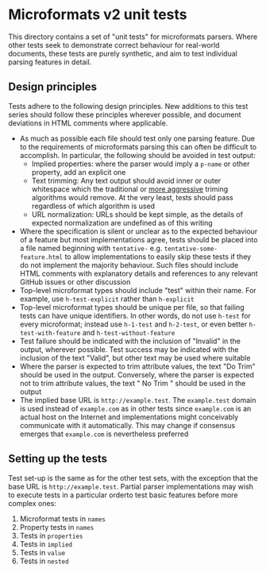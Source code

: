 # Microformats v2 unit tests

This directory contains a set of "unit tests" for microformats parsers. Where other tests seek to demonstrate correct behaviour for real-world documents, these tests are purely synthetic, and aim to test individual parsing features in detail.

## Design principles

Tests adhere to the following design principles. New additions to this test series should follow these principles wherever possible, and document deviations in HTML comments where applicable.

- As much as possible each file should test only one parsing feature. Due to the requirements of microformats parsing this can often be difficult to accomplish. In particular, the following should be avoided in test output:
  - Implied properties: where the parser would imply a `p-name` or other property, add an explicit one
  - Text trimming: Any text output should avoid inner or outer whitespace which the traditional or [more aggressive](https://microformats.org/wiki/textcontent-parsing) triming algorithms would remove. At the very least, tests should pass regardless of which algorithm is used
  - URL normalization: URLs should be kept simple, as the details of expected normalization are undefined as of this writing
- Where the specification is silent or unclear as to the expected behaviour of a feature but most implementations agree, tests should be placed into a file named beginning with `tentative-` e.g. `tentative-some-feature.html` to allow implementations to easily skip these tests if they do not implement the majority behaviour. Such files should include HTML comments with explanatory details and references to any relevant GitHub issues or other discussion
- Top-level microformat types should include "test" within their name. For example, use `h-test-explicit` rather than `h-explicit`
- Top-level microformat types should be unique per file, so that failing tests can have unique identifiers. In other words, do not use `h-test` for every microformat; instead use `h-1-test` and `h-2-test`, or even better `h-test-with-feature` and `h-test-without-feature`
- Test failure should be indicated with the inclusion of "Invalid" in the output, wherever possible. Test success may be indicated with the inclusion of the text "Valid", but other text may be used where suitable
- Where the parser is expected to trim attribute values, the text "Do Trim" should be used in the output. Conversely, where the parser is expected not to trim attribute values, the text " No Trim " should be used in the output
- The implied base URL is `http://example.test`. The `example.test` domain is used instead of `example.com` as in other tests since `example.com` is an actual host on the Internet and implementations might conceivably communicate with it automatically. This may change if consensus emerges that `example.com` is nevertheless preferred

## Setting up the tests

Test set-up is the same as for the other test sets, with the exception that the base URL is `http://example.test`. Partial parser implementations may wish to execute tests in a particular orderto test basic features before more complex ones:

1. Microformat tests in `names`
2. Property tests in `names`
3. Tests in `properties`
4. Tests in `implied`
5. Tests in `value`
6. Tests in `nested`